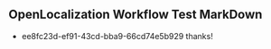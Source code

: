 ## OpenLocalization Workflow Test MarkDown
* ee8fc23d-ef91-43cd-bba9-66cd74e5b929 thanks!

<!--HONumber=Aug16_HO3-->


